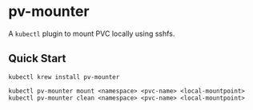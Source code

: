 # pv-mounter 

A `kubectl` plugin to mount PVC locally using sshfs.

## Quick Start

```
kubectl krew install pv-mounter

kubectl pv-mounter mount <namespace> <pvc-name> <local-mountpoint>
kubectl pv-mounter clean <namespace> <pvc-name> <local-mountpoint>

```



